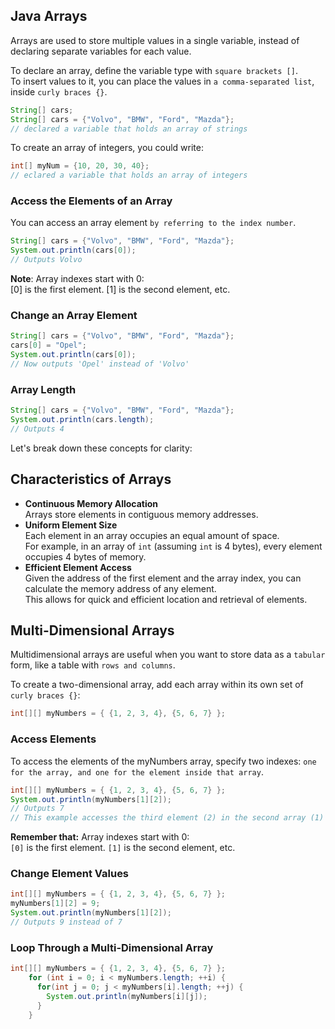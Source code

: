 ## Java Arrays

Arrays are used to store multiple values in a single variable, instead of declaring separate variables for each value.

To declare an array, define the variable type with `square brackets []`.<br>
To insert values to it, you can place the values in `a comma-separated list`, inside `curly braces {}`.

```java
String[] cars;
String[] cars = {"Volvo", "BMW", "Ford", "Mazda"};
// declared a variable that holds an array of strings
```

To create an array of integers, you could write:

```java
int[] myNum = {10, 20, 30, 40};
// eclared a variable that holds an array of integers
```

### Access the Elements of an Array

You can access an array element `by referring to the index number`.

```java
String[] cars = {"Volvo", "BMW", "Ford", "Mazda"};
System.out.println(cars[0]);
// Outputs Volvo
```

<strong>Note</strong>: Array indexes start with 0:<br>[0] is the first element. [1] is the second element, etc.

### Change an Array Element

```java
String[] cars = {"Volvo", "BMW", "Ford", "Mazda"};
cars[0] = "Opel";
System.out.println(cars[0]);
// Now outputs 'Opel' instead of 'Volvo'
```

### Array Length

```java
String[] cars = {"Volvo", "BMW", "Ford", "Mazda"};
System.out.println(cars.length);
// Outputs 4
```

Let's break down these concepts for clarity:

## Characteristics of Arrays

- **Continuous Memory Allocation**<br>
  Arrays store elements in contiguous memory addresses.
- **Uniform Element Size**<br>
  Each element in an array occupies an equal amount of space.
  <br>For example, in an array of `int` (assuming `int` is 4 bytes), every element occupies 4 bytes of memory.
- **Efficient Element Access**<br>
  Given the address of the first element and the array index, you can calculate the memory address of any element.<br>
  This allows for quick and efficient location and retrieval of elements.

## Multi-Dimensional Arrays

Multidimensional arrays are useful when you want to store data as a `tabular` form, like a table with `rows and columns`.

To create a two-dimensional array, add each array within its own set of `curly braces {}`:

```java
int[][] myNumbers = { {1, 2, 3, 4}, {5, 6, 7} };
```

### Access Elements

To access the elements of the myNumbers array, specify two indexes: `one for the array, and one for the element inside that array`.

```java
int[][] myNumbers = { {1, 2, 3, 4}, {5, 6, 7} };
System.out.println(myNumbers[1][2]);
// Outputs 7
// This example accesses the third element (2) in the second array (1) of myNumbers:
```

**Remember that:** Array indexes start with 0:<br> `[0]` is the first element. `[1]` is the second element, etc.

### Change Element Values

```java
int[][] myNumbers = { {1, 2, 3, 4}, {5, 6, 7} };
myNumbers[1][2] = 9;
System.out.println(myNumbers[1][2]);
// Outputs 9 instead of 7
```

### Loop Through a Multi-Dimensional Array

```java
int[][] myNumbers = { {1, 2, 3, 4}, {5, 6, 7} };
    for (int i = 0; i < myNumbers.length; ++i) {
      for(int j = 0; j < myNumbers[i].length; ++j) {
        System.out.println(myNumbers[i][j]);
      }
    }
```